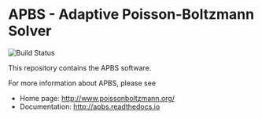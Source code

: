 APBS - Adaptive Poisson-Boltzmann Solver
========================================

![Build Status](https://travis-ci.org/Electrostatics/apbs-pdb2pqr.svg?branch=master)

This repository contains the APBS software.

For more information about APBS, please see

* Home page:  http://www.poissonboltzmann.org/
* Documentation: http://apbs.readthedocs.io




